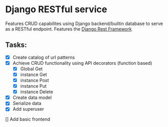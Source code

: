 # Django RESTful service

Features CRUD capabilites using Django backend/builtin database to serve as a RESTful endpoint. Features the [Django Rest Framework](https://www.django-rest-framework.org/) 

## Tasks:
* [x] Create catalog of url patterns
* [x] Achieve CRUD functionality using API decorators (function based)
    * [x] Global Get
    * [x] instance Get
    * [x] instance Post
    * [x] instance Put
    * [x] instance Delete
* [x] Create data model
* [x] Serialize data
* [x] Add superuser

[] Add basic frontend
